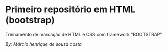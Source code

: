# Primeiro repositório em HTML (bootstrap)

Treinamento de marcação de HTML e CSS com framework "BOOTSTRAP" 

*By: Márcio henrique de sousa costa*

